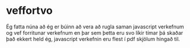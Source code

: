 # veffortvo

Ég fatta núna að ég er búinn að vera að rugla saman javascript verkefnum og vef forritunar verkefnum en þar sem þetta eru svo líkir tímar þá skaðar það ekkert held ég, javascript verkefnin eru flest í pdf skjölum hingað til.

